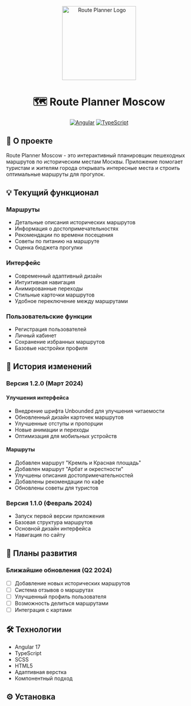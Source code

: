 <div align="center">
  <img src="https://i.ibb.co/TB374FbC/1605b46e-fb09-4344-84a0-873a072734f4.png" alt="Route Planner Logo" width="200"/>
  
  # 🗺️ Route Planner Moscow
  
  [![Angular](https://img.shields.io/badge/Angular-DD0031?style=for-the-badge&logo=angular&logoColor=white)](https://angular.io/)
  [![TypeScript](https://img.shields.io/badge/TypeScript-007ACC?style=for-the-badge&logo=typescript&logoColor=white)](https://www.typescriptlang.org/)
</div>

## 🌟 О проекте
Route Planner Moscow - это интерактивный планировщик пешеходных маршрутов по историческим местам Москвы. Приложение помогает туристам и жителям города открывать интересные места и строить оптимальные маршруты для прогулок.

## 💡 Текущий функционал

### Маршруты
- Детальные описания исторических маршрутов
- Информация о достопримечательностях
- Рекомендации по времени посещения
- Советы по питанию на маршруте
- Оценка бюджета прогулки

### Интерфейс
- Современный адаптивный дизайн
- Интуитивная навигация
- Анимированные переходы
- Стильные карточки маршрутов
- Удобное переключение между маршрутами

### Пользовательские функции
- Регистрация пользователей
- Личный кабинет
- Сохранение избранных маршрутов
- Базовые настройки профиля

## 📝 История изменений

### Версия 1.2.0 (Март 2024)
#### Улучшения интерфейса
- Внедрение шрифта Unbounded для улучшения читаемости
- Обновленный дизайн карточек маршрутов
- Улучшенные отступы и пропорции
- Новые анимации и переходы
- Оптимизация для мобильных устройств

#### Маршруты
- Добавлен маршрут "Кремль и Красная площадь"
- Добавлен маршрут "Арбат и окрестности"
- Улучшены описания достопримечательностей
- Добавлены рекомендации по кафе
- Обновлены советы для туристов

### Версия 1.1.0 (Февраль 2024)
- Запуск первой версии приложения
- Базовая структура маршрутов
- Основной дизайн интерфейса
- Навигация по сайту

## 🚀 Планы развития

### Ближайшие обновления (Q2 2024)
- [ ] Добавление новых исторических маршрутов
- [ ] Система отзывов о маршрутах
- [ ] Улучшенный профиль пользователя
- [ ] Возможность делиться маршрутами
- [ ] Интеграция с картами

## 🛠️ Технологии
- Angular 17
- TypeScript
- SCSS
- HTML5
- Адаптивная верстка
- Компонентный подход

## ⚙️ Установка
